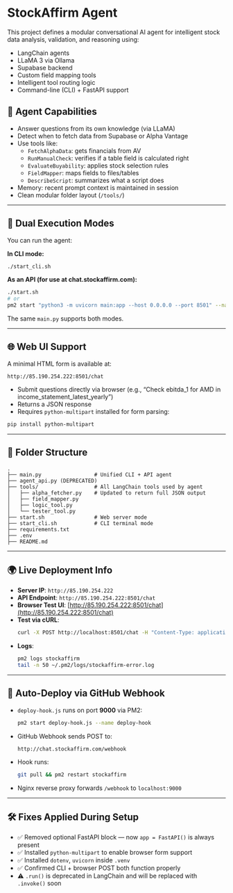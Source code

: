 # StockAffirm Agent

This project defines a modular conversational AI agent for intelligent stock data analysis, validation, and reasoning using:

- LangChain agents
- LLaMA 3 via Ollama
- Supabase backend
- Custom field mapping tools
- Intelligent tool routing logic
- Command-line (CLI) + FastAPI support

## 🧠 Agent Capabilities

- Answer questions from its own knowledge (via LLaMA)
- Detect when to fetch data from Supabase or Alpha Vantage
- Use tools like:
  - `FetchAlphaData`: gets financials from AV
  - `RunManualCheck`: verifies if a table field is calculated right
  - `EvaluateBuyability`: applies stock selection rules
  - `FieldMapper`: maps fields to files/tables
  - `DescribeScript`: summarizes what a script does
- Memory: recent prompt context is maintained in session
- Clean modular folder layout (`/tools/`)

---

## 🧪 Dual Execution Modes

You can run the agent:

**In CLI mode:**
```bash
./start_cli.sh
```

**As an API (for use at chat.stockaffirm.com):**
```bash
./start.sh
# or
pm2 start "python3 -m uvicorn main:app --host 0.0.0.0 --port 8501" --name stockaffirm --interpreter none
```

The same `main.py` supports both modes.

---

## 🌐 Web UI Support

A minimal HTML form is available at:

```
http://85.190.254.222:8501/chat
```

- Submit questions directly via browser (e.g., “Check ebitda_1 for AMD in income_statement_latest_yearly”)
- Returns a JSON response
- Requires `python-multipart` installed for form parsing:

```bash
pip install python-multipart
```

---

## 📁 Folder Structure

```
.
├── main.py                 # Unified CLI + API agent
├── agent_api.py (DEPRECATED)
├── tools/                  # All LangChain tools used by agent
│   ├── alpha_fetcher.py    # Updated to return full JSON output
│   ├── field_mapper.py
│   ├── logic_tool.py
│   └── tester_tool.py
├── start.sh                # Web server mode
├── start_cli.sh            # CLI terminal mode
├── requirements.txt
├── .env
├── README.md
```

---

## 🌍 Live Deployment Info

- **Server IP**: `http://85.190.254.222`
- **API Endpoint**: `http://85.190.254.222:8501/chat`
- **Browser Test UI**: [http://85.190.254.222:8501/chat](http://85.190.254.222:8501/chat)
- **Test via cURL**:
  ```bash
  curl -X POST http://localhost:8501/chat -H "Content-Type: application/json" -d '{"prompt": "Check ebitda_1 for AMD in income_statement_latest_yearly"}'
  ```
- **Logs**:
  ```bash
  pm2 logs stockaffirm
  tail -n 50 ~/.pm2/logs/stockaffirm-error.log
  ```

---

## 🔁 Auto-Deploy via GitHub Webhook

- `deploy-hook.js` runs on port **9000** via PM2:
  ```bash
  pm2 start deploy-hook.js --name deploy-hook
  ```
- GitHub Webhook sends POST to:
  ```
  http://chat.stockaffirm.com/webhook
  ```
- Hook runs:
  ```bash
  git pull && pm2 restart stockaffirm
  ```
- Nginx reverse proxy forwards `/webhook` to `localhost:9000`

---

## 🛠 Fixes Applied During Setup

- ✅ Removed optional FastAPI block — now `app = FastAPI()` is always present
- ✅ Installed `python-multipart` to enable browser form support
- ✅ Installed `dotenv`, `uvicorn` inside `.venv`
- ✅ Confirmed CLI + browser POST both function properly
- ⚠️ `.run()` is deprecated in LangChain and will be replaced with `.invoke()` soon